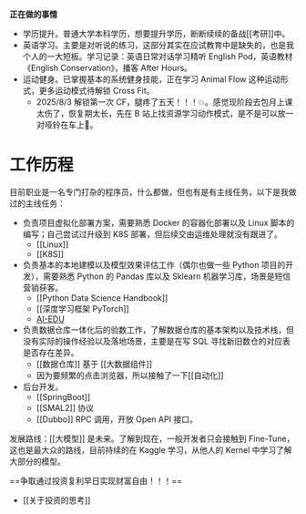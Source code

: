 ---
---
 
**正在做的事情**

- 学历提升。普通大学本科学历，想要提升学历，断断续续的备战[[考研]]中。
- 英语学习。主要是对听说的练习，这部分其实在应试教育中是缺失的，也是我个人的一大短板。学习记录：英语日常对话学习精听 English Pod，英语教材《English Conservation》，播客 After Hours。
- 运动健身。已掌握基本的系统健身技能，正在学习 Animal Flow 这种运动形式，更多运动模式待解锁 Cross Fit。
	- 2025/8/3 解锁第一次 CF，腿疼了五天！！！💥。感觉现阶段去包月上课太伤了，恢复期太长，先在 B 站上找资源学习动作模式，是不是可以放一对哑铃在车上🤔。

# 工作历程

目前职业是一名专门打杂的程序员，什么都做，但也有是有主线任务，以下是我做过的主线任务：

- 负责项目虚拟化部署方案，需要熟悉 Docker 的容器化部署以及 Linux 脚本的编写；自己尝试过升级到 K8S 部署，但后续交由运维处理就没有跟进了。
	- [[Linux]]
	- [[K8S]]
- 负责基本的本地建模以及模型效果评估工作（偶尔也做一些 Python 项目的开发），需要熟悉 Python 的 Pandas 库以及 Sklearn 机器学习库，场景是短信营销获客。
	- [[Python Data Science Handbook]]
	- [[深度学习框架 PyTorch]]
	- [AI-EDU](https://microsoft.github.io/ai-edu/%E5%9F%BA%E7%A1%80%E6%95%99%E7%A8%8B/)
- 负责数据仓库一体化后的验数工作，了解数据仓库的基本架构以及技术栈，但没有实际的操作经验以及落地场景，主要是在写 SQL 寻找新旧数仓的对应表是否存在差异。
	- [[数据仓库]] 基于 [[大数据组件]]
	- 因为要频繁的点击浏览器，所以接触了一下[[自动化]]
- 后台开发。
	- [[SpringBoot]]
	- [[SMAL2]] 协议
	- [[Dubbo]] RPC 调用，开放 Open API 接口。

发展路线：[[大模型]] 是未来。了解到现在，一般开发者只会接触到 Fine-Tune，这也是最大众的路线，目前持续的在 Kaggle 学习，从他人的 Kernel 中学习了解大部分的模型。

==争取通过投资复利早日实现财富自由！！！==
- [[关于投资的思考]]



